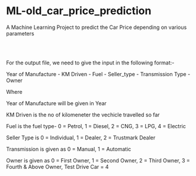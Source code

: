 # ML-old_car_price_prediction
A Machine Learning Project to predict the Car Price depending on various parameters

<BR>
<BR>


For the output file, we need to give the input in the following format:-

Year of Manufacture - KM Driven - Fuel - Seller_type - Transmission Type - Owner

Where 

Year of Manufacture will be given in Year

KM Driven is the no of kilomeneter the vechicle travelled so far

Fuel is the fuel type- 0 = Petrol, 1 = Diesel, 2 = CNG, 3 = LPG, 4 = Electric

Seller Type is 0 = Individual, 1 = Dealer, 2 = Trustmark Dealer

Transmission is given as 0 = Manual, 1 = Automatic

Owner is given as 0 = First Owner, 1 = Second Owner, 2 = Third Owner,  3 = Fourth & Above Owner, Test Drive Car = 4

